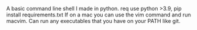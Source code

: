 A basic command line shell I made in python. 
req use python >3.9, pip install requirements.txt
If on a mac you can use the vim command and run macvim.
Can run any executables that you have on your PATH like git.
